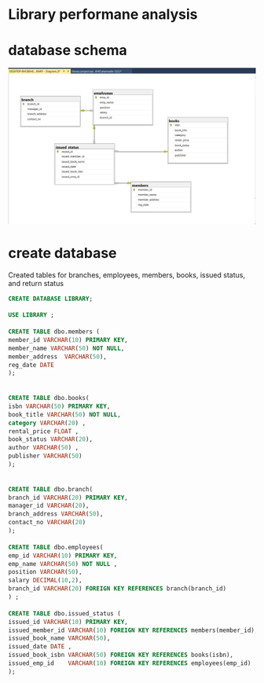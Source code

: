 # Library performane analysis
# database schema 
 ![database schema ](https://github.com/Saragamil3/Laybrary_performance_analysis/blob/main/Screenshot%202025-04-08%20090728.png)
# create database 
Created tables for branches, employees, members, books, issued status, and return status

```sql
CREATE DATABASE LIBRARY;

USE LIBRARY ;

CREATE TABLE dbo.members (
member_id VARCHAR(10) PRIMARY KEY, 
member_name VARCHAR(50) NOT NULL,
member_address  VARCHAR(50),
reg_date DATE 
);


CREATE TABLE dbo.books(
isbn VARCHAR(50) PRIMARY KEY, 
book_title VARCHAR(50) NOT NULL, 
category VARCHAR(20) ,
rental_price FLOAT ,
book_status VARCHAR(20),
author VARCHAR(50) ,
publisher VARCHAR(50)
);


CREATE TABLE dbo.branch(
branch_id VARCHAR(20) PRIMARY KEY,
manager_id VARCHAR(20),
branch_address VARCHAR(50),
contact_no VARCHAR(20)
);

CREATE TABLE dbo.employees(
emp_id VARCHAR(10) PRIMARY KEY, 
emp_name VARCHAR(50) NOT NULL ,
position VARCHAR(50),
salary DECIMAL(10,2),
branch_id VARCHAR(20) FOREIGN KEY REFERENCES branch(branch_id)
) ;

CREATE TABLE dbo.issued_status (
issued_id VARCHAR(10) PRIMARY KEY,
issued_member_id VARCHAR(10) FOREIGN KEY REFERENCES members(member_id),
issued_book_name VARCHAR(50),
issued_date DATE ,
issued_book_isbn VARCHAR(50) FOREIGN KEY REFERENCES books(isbn),
issued_emp_id    VARCHAR(10) FOREIGN KEY REFERENCES employees(emp_id)
);
```

